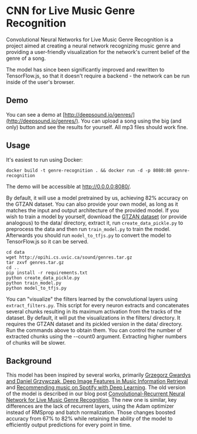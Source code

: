 CNN for Live Music Genre Recognition
====================================

Convolutional Neural Networks for Live Music Genre Recognition is a project aimed at creating a neural network recognizing music genre and providing a user-friendly visualization for the network's current belief of the genre of a song.

The model has since been significantly improved and rewritten to TensorFlow.js, so that it doesn't require a backend - the network can be run inside of the user's browser.


Demo
----

You can see a demo at [http://deepsound.io/genres/](http://deepsound.io/genres/). You can upload a song using the big (and only) button and see the results for yourself. All mp3 files should work fine.


Usage
-----

It's easiest to run using Docker:

```shell
docker build -t genre-recognition . && docker run -d -p 8080:80 genre-recognition
```

The demo will be accessible at http://0.0.0.0:8080/.

By default, it will use a model pretrained by us, achieving 82% accuracy on the GTZAN dataset. You can also provide your own model, as long as it matches the input and output architecture of the provided model. If you wish to train a model by yourself, download the [GTZAN dataset](http://opihi.cs.uvic.ca/sound/genres.tar.gz) (or provide analogous) to the data/ directory, extract it, run `create_data_pickle.py` to preprocess the data and then run `train_model.py` to train the model. Afterwards you should run `model_to_tfjs.py` to convert the model to TensorFlow.js so it can be served.

```shell
cd data
wget http://opihi.cs.uvic.ca/sound/genres.tar.gz
tar zxvf genres.tar.gz
cd ..
pip install -r requirements.txt
python create_data_pickle.py
python train_model.py
python model_to_tfjs.py
```

You can "visualize" the filters learned by the convolutional layers using `extract_filters.py`. This script for every neuron extracts and concatenates several chunks resulting in its maximum activation from the tracks of the dataset. By default, it will put the visualizations in the filters/ directory. It requires the GTZAN dataset and its pickled version in the data/ directory. Run the commands above to obtain them. You can control the number of extracted chunks using the --count0 argument. Extracting higher numbers of chunks will be slower.


Background
----------

This model has been inspired by several works, primarily [Grzegorz Gwardys and Daniel Grzywczak, Deep Image Features in Music Information Retrieval](http://ijet.pl/index.php/ijet/article/view/10.2478-eletel-2014-0042/53) and [Recommending music on Spotify with Deep Learning](http://benanne.github.io/2014/08/05/spotify-cnns.html). The old version of the model is described in our blog post [Convolutional-Recurrent Neural Network for Live Music Genre Recognition](http://deepsound.io/music_genre_recognition.html). The new one is similar, key differences are the lack of recurrent layers, using the Adam optimizer instead of RMSprop and batch normalization. Those changes boosted accuracy from 67% to 82% while retaining the ability of the model to efficiently output predictions for every point in time.
